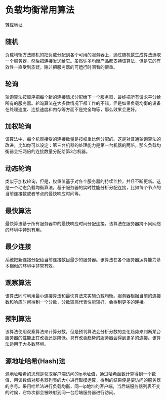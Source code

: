 # 负载均衡常用算法

[转载地址](http://my.oschina.net/huangcongmin12/blog/700765)

## 随机
负载均衡方法随机的把负载分配到各个可用的服务器上，通过随机数生成算法选取一个服务器，然后把连接发送给它。虽然许多均衡产品都支持该算法，但是它的有效性一直受到质疑，除非把服务器的可运行时间看的很重。

## 轮询
轮询算法按顺序把每个新的连接请求分配给下一个服务器，最终把所有请求平分给所有的服务器。轮询算法在大多数情况下都工作的不错，但是如果负载均衡的设备在处理速度、连接速度和内存等方面不是完全均等，那么效果会更好。

## 加权轮询
该算法中，每个机器接受的连接数量是按权重比例分配的。这是对普通轮询算法的改进，比如你可以设定：第三台机器的处理能力是第一台机器的两倍，那么负载均衡器会把两倍的连接数量分配给第3台机器。

## 动态轮询
类似于加权轮询，但是，权重值基于对各个服务器的持续监控，并且不断更新。这是一个动态负载均衡算法，基于服务器的实时性能分析分配连接，比如每个节点的当前连接数或者节点的最快响应时间等。

## 最快算法
最快算法基于所有服务器中的最快响应时间分配连接。该算法在服务器跨不同网络的环境中特别有用。

## 最少连接
系统把新连接分配给当前连接数目最少的服务器。该算法在各个服务器运算能力基本相似的环境中非常有效。

## 观察算法
该算法同时利用最小连接算法和最快算法来实施负载均衡。服务器根据当前的连接数和响应时间得到一个分数，分数较高代表性能较好，会得到更多的连接。

## 预判算法
该算法使用观察算法来计算分数，但是预判算法会分析分数的变化趋势来判断某台服务器的性能正在改善还是降低。具有改善趋势的服务器会得到更多的连接。该算法适用于大多数环境。

## 源地址哈希(Hash)法
源地址哈希的思想是获取客户端访问的ip地址值，通过哈希函数计算得到一个数值，用该数值对服务器列表的大小进行取模运算，得到的结果便是要访问的服务器的序号。采用哈希法进行负载均衡，同一ip地址的客户端，当后端服务器列表不变的时候，它每次都会被映射到同一台后端服务器进行访问。